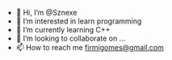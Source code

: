 - 👋 Hi, I’m @Sznexe
- 👀 I’m interested in learn programming
- 🌱 I’m currently learning C++
- 💞️ I’m looking to collaborate on ...
- 📫 How to reach me firmigomes@gmail.com

<!---
Sznexe/Sznexe is a ✨ special ✨ repository because its `README.md` (this file) appears on your GitHub profile.
You can click the Preview link to take a look at your changes.
--->
